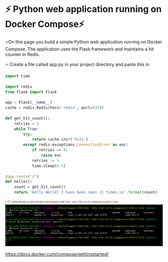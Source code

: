# :zap: Python web application running on Docker Compose:zap: 
:star:On this page you build a simple Python web application running on Docker Compose. The application uses the Flask framework and maintains a hit counter in Redis.

:star: Create a file called app.py in your project directory and paste this in
```python
import time

import redis
from flask import Flask

app = Flask(__name__)
cache = redis.Redis(host='redis', port=6379)

def get_hit_count():
    retries = 5
    while True:
        try:
            return cache.incr('hits')
        except redis.exceptions.ConnectionError as exc:
            if retries == 0:
                raise exc
            retries -= 1
            time.sleep(0.5)

@app.route('/')
def hello():
    count = get_hit_count()
    return 'Hello World! I have been seen {} times.\n'.format(count)
```

<img src=images/1.png  alt="alt text" width="800" height="150">



















https://docs.docker.com/compose/gettingstarted/

